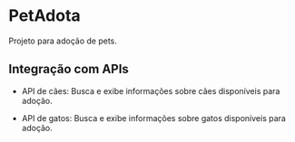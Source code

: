 # PetAdota

Projeto para adoção de pets.

## Integração com APIs
- API de cães: Busca e exibe informações sobre cães disponíveis para adoção.

- API de gatos: Busca e exibe informações sobre gatos disponíveis para adoção.
